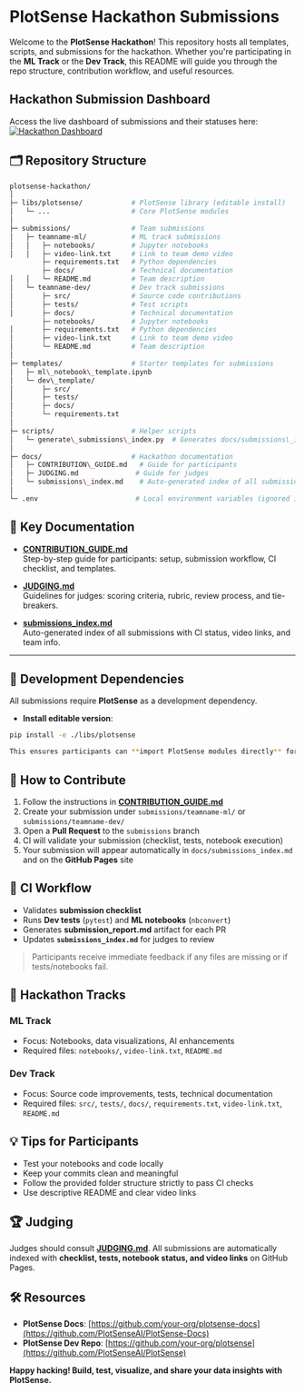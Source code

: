 
# PlotSense Hackathon Submissions

Welcome to the **PlotSense Hackathon**! This repository hosts all templates, scripts, and submissions for the hackathon. Whether you're participating in the **ML Track** or the **Dev Track**, this README will guide you through the repo structure, contribution workflow, and useful resources.

## Hackathon Submission Dashboard
Access the live dashboard of submissions and their statuses here:
[![Hackathon Dashboard](https://img.shields.io/badge/Dashboard-View%20Submissions-blue?logo=github)](https://plotsenseai.github.io/PlotSenseAI-Hackathon-Submissions/)

## 🗂 Repository Structure

```bash
plotsense-hackathon/
│
├─ libs/plotsense/            # PlotSense library (editable install)
│   └─ ...                    # Core PlotSense modules
│
├─ submissions/               # Team submissions
│   ├─ teamname-ml/           # ML track submissions
│   │   ├─ notebooks/         # Jupyter notebooks
│   │   ├─ video-link.txt     # Link to team demo video
        ├─ requirements.txt   # Python dependencies
        ├─ docs/              # Technical documentation
│   │   └─ README.md          # Team description
│   └─ teamname-dev/          # Dev track submissions
│       ├─ src/               # Source code contributions
│       ├─ tests/             # Test scripts
│       ├─ docs/              # Technical documentation
        ├─ notebooks/         # Jupyter notebooks
│       ├─ requirements.txt   # Python dependencies
│       ├─ video-link.txt     # Link to team demo video
│       └─ README.md          # Team description
│
├─ templates/                 # Starter templates for submissions
│   ├─ ml\_notebook\_template.ipynb
│   └─ dev\_template/
│       ├─ src/
│       ├─ tests/
│       ├─ docs/
│       └─ requirements.txt
│
├─ scripts/                   # Helper scripts
│   └─ generate\_submissions\_index.py  # Generates docs/submissions\_index.md
│
├─ docs/                      # Hackathon documentation
│   ├─ CONTRIBUTION\_GUIDE.md   # Guide for participants
│   ├─ JUDGING.md              # Guide for judges
│   └─ submissions\_index.md    # Auto-generated index of all submissions
│
└─ .env                        # Local environment variables (ignored in git)

```

## 📘 Key Documentation

- **[CONTRIBUTION_GUIDE.md](docs/CONTRIBUTION_GUIDE.md)**  
Step-by-step guide for participants: setup, submission workflow, CI checklist, and templates.

- **[JUDGING.md](docs/JUDGING.md)**  
Guidelines for judges: scoring criteria, rubric, review process, and tie-breakers.

- **[submissions_index.md](docs/submissions_index.md)**  
Auto-generated index of all submissions with CI status, video links, and team info.

---

## 🔧 Development Dependencies

All submissions require **PlotSense** as a development dependency.  

- **Install editable version**:

```bash
pip install -e ./libs/plotsense

This ensures participants can **import PlotSense modules directly** for both ML and Dev tracks.
```

## 🚀 How to Contribute

1. Follow the instructions in **[CONTRIBUTION\_GUIDE.md](docs/CONTRIBUTION_GUIDE.md)**
2. Create your submission under `submissions/teamname-ml/` or `submissions/teamname-dev/`
3. Open a **Pull Request** to the `submissions` branch
4. CI will validate your submission (checklist, tests, notebook execution)
5. Your submission will appear automatically in `docs/submissions_index.md` and on the **GitHub Pages** site

## 🧩 CI Workflow

* Validates **submission checklist**
* Runs **Dev tests** (`pytest`) and **ML notebooks** (`nbconvert`)
* Generates **submission\_report.md** artifact for each PR
* Updates **`submissions_index.md`** for judges to review

> Participants receive immediate feedback if any files are missing or if tests/notebooks fail.


## 🎯 Hackathon Tracks

### ML Track

* Focus: Notebooks, data visualizations, AI enhancements
* Required files: `notebooks/`, `video-link.txt`, `README.md`

### Dev Track

* Focus: Source code improvements, tests, technical documentation
* Required files: `src/`, `tests/`, `docs/`, `requirements.txt`, `video-link.txt`, `README.md`

## 💡 Tips for Participants

* Test your notebooks and code locally
* Keep your commits clean and meaningful
* Follow the provided folder structure strictly to pass CI checks
* Use descriptive README and clear video links

## 🏆 Judging

Judges should consult **[JUDGING.md](docs/JUDGING.md)**. All submissions are automatically indexed with **checklist, tests, notebook status, and video links** on GitHub Pages.

## 🛠 Resources

* **PlotSense Docs**: [https://github.com/your-org/plotsense-docs](https://github.com/PlotSenseAI/PlotSense-Docs)
* **PlotSense Dev Repo**: [https://github.com/your-org/plotsense](https://github.com/PlotSenseAI/PlotSense)

**Happy hacking! Build, test, visualize, and share your data insights with PlotSense.**

```


